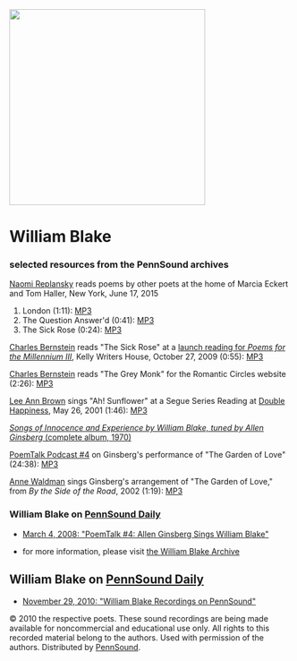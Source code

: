 <img src="http://upload.wikimedia.org/wikipedia/commons/0/00/William_Blake_by_Thomas_Phillips.jpg" width="350" />  

William Blake
=============

### selected resources from the PennSound archives

  

[Naomi Replansky](Replansky.php) reads poems by other poets at the home of Marcia Eckert and Tom Haller, New York, June 17, 2015

1.  London (1:11): [MP3](https://media.sas.upenn.edu/pennsound/authors/Replansky/6-17-15/Other-Poets/Replansky-Naomi_London-Blake_New-York_6-17-2015.mp3)
2.  The Question Answer'd (0:41): [MP3](https://media.sas.upenn.edu/pennsound/authors/Replansky/6-17-15/Other-Poets/Replansky-Naomi_The-Question-Answerd-Blake_New-York_6-17-2015.mp3)
3.  The Sick Rose (0:24): [MP3](https://media.sas.upenn.edu/pennsound/authors/Replansky/6-17-15/Other-Poets/Replansky-Naomi_The-Sick-Rose-Blake_New-York_6-17-2015.mp3)

  

[Charles Bernstein](Bernstein.html) reads "The Sick Rose" at a [launch reading for *Poems for the Millennium III*](http://writing.upenn.edu/pennsound/x/Millennium.php), Kelly Writers House, October 27, 2009 (0:55): [MP3](http://media.sas.upenn.edu/pennsound/groups/Millennium/10-7-09/Bernstein-Charles_The-Sick-Rose_Poems-for-the-New-Milennium_KWH-UPenn_10-7-2009.mp3)

  

[Charles Bernstein](Bernstein.html) reads "The Grey Monk" for the Romantic Circles website (2:26): [MP3](http://media.sas.upenn.edu/pennsound/authors/Bernstein/singles/Bernstein-Charles_Blake-Grey-Monk_NY_5-28-2007.mp3)

  

[Lee Ann Brown](Brown.php) sings "Ah! Sunflower" at a Segue Series Reading at [Double Happiness](Segue-DH.html), May 26, 2001 (1:46): [MP3](http://media.sas.upenn.edu/pennsound/authors/Brown/Segue-2001/Brown-Lee-Ann_02_Blake-Ah-Sunflower_Segue_NY_5-26-01.mp3)

  

[*Songs of Innocence and Experience by William Blake, tuned by Allen Ginsberg* (complete album, 1970)](http://writing.upenn.edu/pennsound/x/Ginsberg-Blake.php)

  

[PoemTalk Podcast \#4](http://poemtalkatkwh.blogspot.com/2008/03/bard-goes-country-pt4.html) on Ginsberg's performance of "The Garden of Love" (24:38): [MP3](http://media.sas.upenn.edu/Pennsound/podcasts/PoemTalk/PoemTalk-04-Blake-Ginsberg-Garden_of_Love.mp3)

  

[Anne Waldman](Waldman.php) sings Ginsberg's arrangement of "The Garden of Love," from *By the Side of the Road*, 2002 (1:19): [MP3](http://media.sas.upenn.edu/pennsound/authors/Waldman/By-Side-of-Road/03_Waldman_Garden-of-Love_CO_2002.mp3)

  

### William Blake on [PennSound Daily](http://writing.upenn.edu/pennsound/daily)

-   [March 4, 2008: "PoemTalk \#4: Allen Ginsberg Sings William Blake"](http://writing.upenn.edu/pennsound/daily/200803.php#4_13:51)

  

-   for more information, please visit [the William Blake Archive](http://www.blakearchive.org/blake/)

William Blake on [PennSound Daily]()
------------------------------------

-   [November 29, 2010: "William Blake Recordings on PennSound"](http://writing.upenn.edu/pennsound/daily/201011.php#29_19:04)

  

© 2010 the respective poets. These sound recordings are being made available for
noncommercial and educational use only. All rights to this recorded material belong to the authors. Used with permission of the authors.
Distributed by [PennSound](../index.html).
